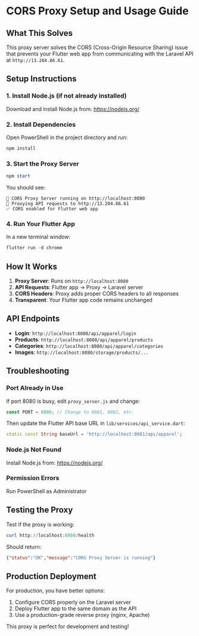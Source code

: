 # CORS Proxy Setup and Usage Guide

## What This Solves
This proxy server solves the CORS (Cross-Origin Resource Sharing) issue that prevents your Flutter web app from communicating with the Laravel API at `http://13.204.86.61`.

## Setup Instructions

### 1. Install Node.js (if not already installed)
Download and install Node.js from: https://nodejs.org/

### 2. Install Dependencies
Open PowerShell in the project directory and run:
```powershell
npm install
```

### 3. Start the Proxy Server
```powershell
npm start
```

You should see:
```
🚀 CORS Proxy Server running on http://localhost:8080
📡 Proxying API requests to http://13.204.86.61
✅ CORS enabled for Flutter web app
```

### 4. Run Your Flutter App
In a new terminal window:
```powershell
flutter run -d chrome
```

## How It Works

1. **Proxy Server**: Runs on `http://localhost:8080`
2. **API Requests**: Flutter app → Proxy → Laravel server
3. **CORS Headers**: Proxy adds proper CORS headers to all responses
4. **Transparent**: Your Flutter app code remains unchanged

## API Endpoints

- **Login**: `http://localhost:8080/api/apparel/login`
- **Products**: `http://localhost:8080/api/apparel/products`
- **Categories**: `http://localhost:8080/api/apparel/categories`
- **Images**: `http://localhost:8080/storage/products/...`

## Troubleshooting

### Port Already in Use
If port 8080 is busy, edit `proxy_server.js` and change:
```javascript
const PORT = 8080; // Change to 8081, 8082, etc.
```

Then update the Flutter API base URL in `lib/services/api_service.dart`:
```dart
static const String baseUrl = 'http://localhost:8081/api/apparel';
```

### Node.js Not Found
Install Node.js from: https://nodejs.org/

### Permission Errors
Run PowerShell as Administrator

## Testing the Proxy

Test if the proxy is working:
```powershell
curl http://localhost:8080/health
```

Should return:
```json
{"status":"OK","message":"CORS Proxy Server is running"}
```

## Production Deployment

For production, you have better options:
1. Configure CORS properly on the Laravel server
2. Deploy Flutter app to the same domain as the API
3. Use a production-grade reverse proxy (nginx, Apache)

This proxy is perfect for development and testing!